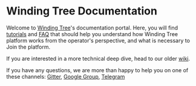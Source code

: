 # Winding Tree Documentation

Welcome to [Winding Tree](https://windingtree.com)'s documentation portal. Here, you will find [tutorials](/tutorials.md) and [FAQ](/faq.md) that should help you understand how Winding Tree platform works from the operator's perspective, and what is necessary to Join the platform.

If you are interested in a more technical deep dive, head to our older [wiki](https://github.com/windingtree/wiki).

If you have any questions, we are more than happy to help you on one of these channels: [Gitter](https://gitter.im/windingtree/), [Google Group](https://groups.google.com/forum/#!forum/windingtree), [Telegram](https://t.me/windingtree)

